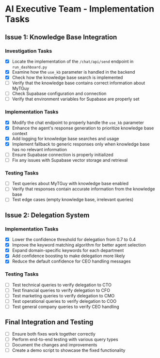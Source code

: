 # AI Executive Team - Implementation Tasks

## Issue 1: Knowledge Base Integration

### Investigation Tasks
- [x] Locate the implementation of the `/chat/api/send` endpoint in `run_dashboard.py`
- [x] Examine how the `use_kb` parameter is handled in the backend
- [x] Check how the knowledge base search is implemented
- [ ] Verify that the knowledge base contains correct information about MyTGuy
- [ ] Check Supabase configuration and connection
- [ ] Verify that environment variables for Supabase are properly set

### Implementation Tasks
- [x] Modify the chat endpoint to properly handle the `use_kb` parameter
- [x] Enhance the agent's response generation to prioritize knowledge base context
- [x] Add logging for knowledge base searches and usage
- [x] Implement fallback to generic responses only when knowledge base has no relevant information
- [ ] Ensure Supabase connection is properly initialized
- [ ] Fix any issues with Supabase vector storage and retrieval

### Testing Tasks
- [ ] Test queries about MyTGuy with knowledge base enabled
- [ ] Verify that responses contain accurate information from the knowledge base
- [ ] Test edge cases (empty knowledge base, irrelevant queries)

## Issue 2: Delegation System

### Implementation Tasks
- [x] Lower the confidence threshold for delegation from 0.7 to 0.4
- [x] Improve the keyword matching algorithm for better agent selection
- [x] Expand domain-specific keywords for each department
- [x] Add confidence boosting to make delegation more likely
- [x] Reduce the default confidence for CEO handling messages

### Testing Tasks
- [ ] Test technical queries to verify delegation to CTO
- [ ] Test financial queries to verify delegation to CFO
- [ ] Test marketing queries to verify delegation to CMO
- [ ] Test operational queries to verify delegation to COO
- [ ] Test general company queries to verify CEO handling

## Final Integration and Testing
- [ ] Ensure both fixes work together correctly
- [ ] Perform end-to-end testing with various query types
- [ ] Document the changes and improvements
- [ ] Create a demo script to showcase the fixed functionality
